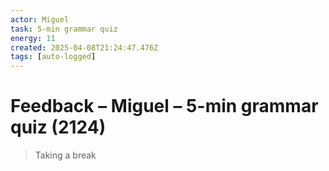 ```yaml
---
actor: Miguel
task: 5-min grammar quiz
energy: 11
created: 2025-04-08T21:24:47.476Z
tags: [auto-logged]
---
```


# Feedback – Miguel – 5-min grammar quiz (2124)

> Taking a break
